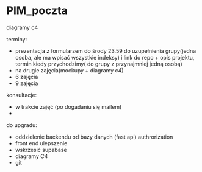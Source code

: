 # PIM_poczta


diagramy c4

terminy:
- prezentacja z formularzem do środy 23.59 do uzupełnienia grupy(jedna osoba, ale ma wpisać wszystkie indeksy) i link do repo + opis projektu, termin kiedy przychodzimy( do grupy z przynajmniej jedną osobą)
- na drugie zajęcia(mockupy + diagramy c4)
- 6 zajęcia
- 9 zajęcia

konsultacje:
- w trakcie zajęć (po dogadaniu się mailem)
- 



do upgradu:
- oddzielenie backendu od bazy danych (fast api) authrorization
- front end ulepszenie
- wskrzesić supabase
- diagramy C4
- git
